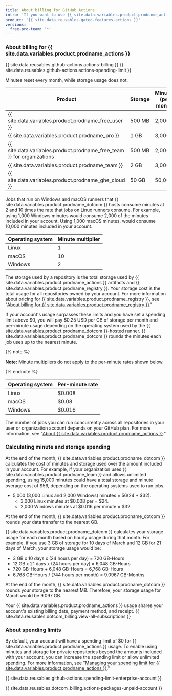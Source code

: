 ```yaml
---
title: About billing for GitHub Actions
intro: 'If you want to use {{ site.data.variables.product.prodname_actions }} beyond the storage or minutes included in your account, you will be billed for additional usage.'
product: '{{ site.data.reusables.gated-features.actions }}'
versions:
  free-pro-team: '*'
---
```


### About billing for {{ site.data.variables.product.prodname_actions }}

{{ site.data.reusables.github-actions.actions-billing }} {{ site.data.reusables.github-actions.actions-spending-limit }}

Minutes reset every month, while storage usage does not.

| Product                                                                  | Storage | Minutes (per month) |
| ------------------------------------------------------------------------ | ------- | ------------------- |
| {{ site.data.variables.product.prodname_free_user }}                   | 500 MB  | 2,000               |
| {{ site.data.variables.product.prodname_pro }}                           | 1 GB    | 3,000               |
| {{ site.data.variables.product.prodname_free_team }} for organizations | 500 MB  | 2,000               |
| {{ site.data.variables.product.prodname_team }}                          | 2 GB    | 3,000               |
| {{ site.data.variables.product.prodname_ghe_cloud }}                   | 50 GB   | 50,000              |

Jobs that run on Windows and macOS runners that {{ site.data.variables.product.prodname_dotcom }} hosts consume minutes at 2 and 10 times the rate that jobs on Linux runners consume. For example, using 1,000 Windows minutes would consume 2,000 of the minutes included in your account. Using 1,000 macOS minutes, would consume 10,000 minutes included in your account.

| Operating system | Minute multiplier |
| ---------------- | ----------------- |
| Linux            | 1                 |
| macOS            | 10                |
| Windows          | 2                 |

The storage used by a repository is the total storage used by {{ site.data.variables.product.prodname_actions }} artifacts and {{ site.data.variables.product.prodname_registry }}. Your storage cost is the total usage for all repositories owned by your account. For more information about pricing for  {{ site.data.variables.product.prodname_registry }}, see "[About billing for {{ site.data.variables.product.prodname_registry }}](/github/setting-up-and-managing-billing-and-payments-on-github/about-billing-for-github-packages)."

 If your account's usage surpasses these limits and you have set a spending limit above $0, you will pay $0.25 USD per GB of storage per month and per-minute usage depending on the operating system used by the {{ site.data.variables.product.prodname_dotcom }}-hosted runner. {{ site.data.variables.product.prodname_dotcom }} rounds the minutes each job uses up to the nearest minute.

{% note %}

**Note:** Minute multipliers do not apply to the per-minute rates shown below.

{% endnote %}

| Operating system | Per-minute rate |
| ---------------- | --------------- |
| Linux            | $0.008          |
| macOS            | $0.08           |
| Windows          | $0.016          |

The number of jobs you can run concurrently across all repositories in your user or organization account depends on your GitHub plan. For more information, see "[About {{ site.data.variables.product.prodname_actions }}](/actions/automating-your-workflow-with-github-actions/about-github-actions/#usage-limits)."

### Calculating minute and storage spending

At the end of the month, {{ site.data.variables.product.prodname_dotcom }} calculates the cost of minutes and storage used over the amount included in your account. For example, if your organization uses {{ site.data.variables.product.prodname_team }} and allows unlimited spending, using 15,000 minutes could have a total storage and minute overage cost of $56, depending on the operating systems used to run jobs.

- 5,000 (3,000 Linux and 2,000 Windows) minutes = $56 ($24 + $32).
  - 3,000 Linux minutes at $0.008 per = $24.
  - 2,000 Windows minutes at $0.016 per minute = $32.

At the end of the month, {{ site.data.variables.product.prodname_dotcom }} rounds your data transfer to the nearest GB.

{{ site.data.variables.product.prodname_dotcom }} calculates your storage usage for each month based on hourly usage during that month. For example, if you use 3 GB of storage for 10 days of March and 12 GB for 21 days of March, your storage usage would be:

- 3 GB x 10 days x (24 hours per day) = 720 GB-Hours
- 12 GB x 21 days x (24 hours per day) = 6,048 GB-Hours
- 720 GB-Hours + 6,048 GB-Hours = 6,768 GB-Hours
- 6,768 GB-Hours / (744 hours per month) = 9.0967 GB-Months

At the end of the month, {{ site.data.variables.product.prodname_dotcom }} rounds your storage to the nearest MB. Therefore, your storage usage for March would be 9.097 GB.

Your {{ site.data.variables.product.prodname_actions }} usage shares your account's existing billing date, payment method, and receipt. {{ site.data.reusables.dotcom_billing.view-all-subscriptions }}

### About spending limits

By default, your account will have a spending limit of $0 for {{ site.data.variables.product.prodname_actions }} usage. To enable using minutes and storage for private repositories beyond the amounts included with your account, you can increase the spending limit or allow unlimited spending. For more information, see "[Managing your spending limit for {{ site.data.variables.product.prodname_actions }}](/github/setting-up-and-managing-billing-and-payments-on-github/managing-your-spending-limit-for-github-actions)."

{{ site.data.reusables.github-actions.spending-limit-enterprise-account }}

{{ site.data.reusables.dotcom_billing.actions-packages-unpaid-account }}
